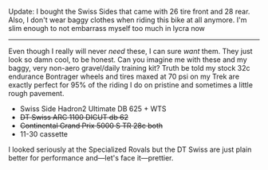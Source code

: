 Update: I bought the Swiss Sides that came with 26 tire front and 28 rear. Also, I don't wear baggy clothes when riding this bike at all anymore. I'm slim enough to not embarrass myself too much in lycra now

----

Even though I really will never _need_ these, I can sure _want_ them. They just look so damn cool, to be honest. Can you imagine me with these and my baggy, very non-aero gravel/daily training kit? Truth be told my stock 32c endurance Bontrager wheels and tires maxed at 70 psi on my Trek are exactly perfect for 95% of the riding I do on pristine and sometimes a little rough pavement.

- Swiss Side Hadron2 Ultimate DB 625 + WTS
- ~~DT Swiss ARC 1100 DICUT db 62~~
- ~~Continental Grand Prix 5000 S TR 28c both~~
- 11-30 cassette

I looked seriously at the Specialized Rovals but the DT Swiss are just plain better for performance and—let's face it—prettier.

